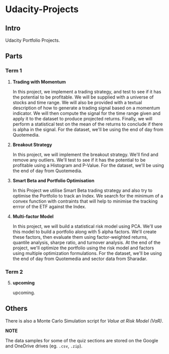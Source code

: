 # Udacity-Projects

## Intro

Udacity Portfolio Projects.

## Parts

### Term 1

1. **Trading with Momentum**

    In this project, we implement a trading strategy, and test to see if it has the potential to be profitable. We will be supplied with a universe of stocks and time range. We will also be provided with a textual description of how to generate a trading signal based on a momentum indicator. We will then compute the signal for the time range given and apply it to the dataset to produce projected returns. Finally, we will perform a statistical test on the mean of the returns to conclude if there is alpha in the signal. For the dataset, we'll be using the end of day from Quotemedia.

2. **Breakout Strategy**

    In this project, we will implement the breakout strategy. We'll find and remove any outliers. We'll test to see if it has the potential to be profitable using a Histogram and P-Value. For the dataset, we'll be using the end of day from Quotemedia.

3. **Smart Beta and Portfolio Optimisation**

    In this Project we utilise Smart Beta trading strategy and also try to optimise the Portfolio to track an Index. We search for the minimum of a convex function with contraints that will help to minimise the tracking errror of the ETF against the Index.

4. **Multi-factor Model**

    In this project, we will build a statistical risk model using PCA. We'll use this model to build a portfolio along with 5 alpha factors. We'll create these factors, then evaluate them using factor-weighted returns, quantile analysis, sharpe ratio, and turnover analysis. At the end of the project, we'll optimize the portfolio using the risk model and factors using multiple optimization formulations. For the dataset, we'll be using the end of day from Quotemedia and sector data from Sharadar.

### Term 2

5. **upcoming**

    upcoming.

## Others

There is also a Monte Carlo Simulation script for _Value at Risk Model (VaR)_.

__NOTE__

The data samples for some of the quiz sections are stored on the Google and OneDrive drives (eg. `.csv`, `.zip`).
